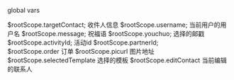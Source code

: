 global vars

 $rootScope.targetContact; 收件人信息
 $rootScope.username; 当前用户的用户名
 $rootScope.message; 祝福语
 $rootScope.youchuo; 选择的邮戳
 $rootScope.activityId;  活动id
 $rootScope.partnerId;  
 $rootScope.order 订单
 $rootScope.picurl 图片地址
 $rootScope.selectedTemplate 选择的模板
 $rootScope.editContact 当前编辑的联系人
